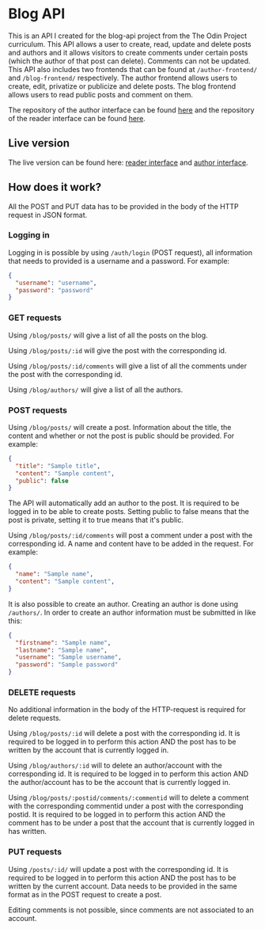 # Blog API 

This is an API I created for the blog-api project from the The Odin Project curriculum. This API allows a user to create, read, update and delete posts and authors and it allows visitors to create comments under certain posts (which the author of that post can delete). Comments can not be updated. This API also includes two frontends that can be found at `/author-frontend/` and `/blog-frontend/` respectively. The author frontend allows users to create, edit, privatize or publicize and delete posts. The blog frontend allows users to read public posts and comment on them. 

The repository of the author interface can be found [here](https://github.com/niconap/blog-author-interface) and the repository of the reader interface can be found [here](https://github.com/niconap/blog-frontend).

## Live version
The live version can be found here: [reader interface](https://blog-9s8m.onrender.com/blog-frontend) and [author interface](https://blog-9s8m.onrender.com/author-frontend).

## How does it work?

All the POST and PUT data has to be provided in the body of the HTTP request in JSON format.

### Logging in
Logging in is possible by using `/auth/login` (POST request), all information that needs to provided is a username and a password. For example:
```json
{
  "username": "username",
  "password": "password"
}
```

### GET requests
Using `/blog/posts/` will give a list of all the posts on the blog. 

Using `/blog/posts/:id` will give the post with the corresponding id. 

Using `/blog/posts/:id/comments` will give a list of all the comments under the post with the corresponding id. 

Using `/blog/authors/` will give a list of all the authors.

### POST requests
Using `/blog/posts/` will create a post. Information about the title, the content and whether or not the post is public should be provided. For example:
```json
{
  "title": "Sample title",
  "content": "Sample content",
  "public": false
}
```
The API will automatically add an author to the post. It is required to be logged in to be able to create posts. Setting public to false means that the post is private, setting it to true means that it's public.

Using `/blog/posts/:id/comments` will post a comment under a post with the corresponding id. A name and content have to be added in the request. For example:
```json
{
  "name": "Sample name",
  "content": "Sample content",
}
```

It is also possible to create an author. Creating an author is done using `/authors/`. In order to create an author information must be submitted in like this:
```json
{
  "firstname": "Sample name",
  "lastname": "Sample name",
  "username": "Sample username",
  "password": "Sample password"
}
```

### DELETE requests
No additional information in the body of the HTTP-request is required for delete requests.

Using `/blog/posts/:id` will delete a post with the corresponding id. It is required to be logged in to perform this action AND the post has to be written by the account that is currently logged in. 

Using `/blog/authors/:id` will to delete an author/account with the corresponding id. It is required to be logged in to perform this action AND the author/account has to be the account that is currently logged in.

Using `/blog/posts/:postid/comments/:commentid` will to delete a comment with the corresponding commentid under a post with the corresponding postid. It is required to be logged in to perform this action AND the comment has to be under a post that the account that is currently logged in has written.

### PUT requests
Using `/posts/:id/` will update a post with the corresponding id. It is required to be logged in to perform this action AND the post has to be written by the current account. Data needs to be provided in the same format as in the POST request to create a post.

Editing comments is not possible, since comments are not associated to an account.
